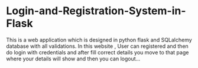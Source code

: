 # Login-and-Registration-System-in-Flask
This is a web application which is designed in python flask and SQLalchemy database with all validations.  In this website , User can registered and then do login with credentials and after fill correct details you move to that page where your details will show and then you can logout...
